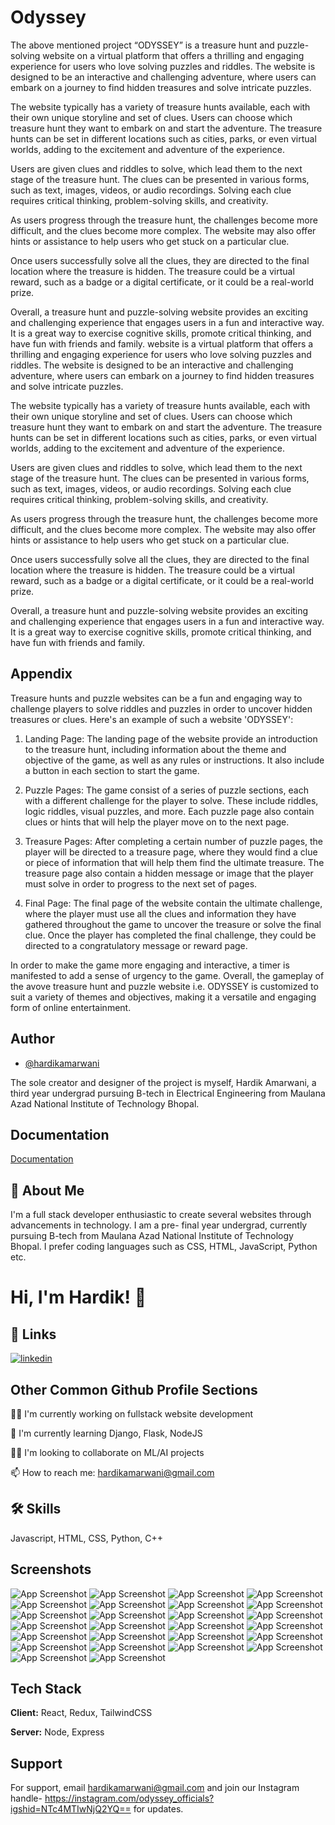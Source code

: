 
# Odyssey 

The above mentioned project “ODYSSEY” is a treasure hunt and puzzle-solving website on a virtual platform that offers a thrilling and engaging experience for users who love solving puzzles and riddles. The website is designed to be an interactive and challenging adventure, where users can embark on a journey to find hidden treasures and solve intricate puzzles.

The website typically has a variety of treasure hunts available, each with their own unique storyline and set of clues. Users can choose which treasure hunt they want to embark on and start the adventure. The treasure hunts can be set in different locations such as cities, parks, or even virtual worlds, adding to the excitement and adventure of the experience.

Users are given clues and riddles to solve, which lead them to the next stage of the treasure hunt. The clues can be presented in various forms, such as text, images, videos, or audio recordings. Solving each clue requires critical thinking, problem-solving skills, and creativity.

As users progress through the treasure hunt, the challenges become more difficult, and the clues become more complex. The website may also offer hints or assistance to help users who get stuck on a particular clue.

Once users successfully solve all the clues, they are directed to the final location where the treasure is hidden. The treasure could be a virtual reward, such as a badge or a digital certificate, or it could be a real-world prize.

Overall, a treasure hunt and puzzle-solving website provides an exciting and challenging experience that engages users in a fun and interactive way. It is a great way to exercise cognitive skills, promote critical thinking, and have fun with friends and family.
  website is a virtual platform that offers a thrilling and engaging experience for users who love solving puzzles and riddles. The website is designed to be an interactive and challenging adventure, where users can embark on a journey to find hidden treasures and solve intricate puzzles.

The website typically has a variety of treasure hunts available, each with their own unique storyline and set of clues. Users can choose which treasure hunt they want to embark on and start the adventure. The treasure hunts can be set in different locations such as cities, parks, or even virtual worlds, adding to the excitement and adventure of the experience.

Users are given clues and riddles to solve, which lead them to the next stage of the treasure hunt. The clues can be presented in various forms, such as text, images, videos, or audio recordings. Solving each clue requires critical thinking, problem-solving skills, and creativity.

As users progress through the treasure hunt, the challenges become more difficult, and the clues become more complex. The website may also offer hints or assistance to help users who get stuck on a particular clue.

Once users successfully solve all the clues, they are directed to the final location where the treasure is hidden. The treasure could be a virtual reward, such as a badge or a digital certificate, or it could be a real-world prize.

Overall, a treasure hunt and puzzle-solving website provides an exciting and challenging experience that engages users in a fun and interactive way. It is a great way to exercise cognitive skills, promote critical thinking, and have fun with friends and family.
 



## Appendix

Treasure hunts and puzzle websites can be a fun and engaging way to challenge players to solve riddles and puzzles in order to uncover hidden treasures or clues. Here's an example of such a website 'ODYSSEY':

1. Landing Page: The landing page of the website provide an introduction to the treasure hunt, including information about the theme and objective of the game, as well as any rules or instructions. It also include a button in each section to start the game.

2. Puzzle Pages: The game consist of a series of puzzle sections, each with a different challenge for the player to solve. These include riddles, logic riddles, visual puzzles, and more. Each puzzle page also contain clues or hints that will help the player move on to the next page.

3. Treasure Pages: After completing a certain number of puzzle pages, the player will be directed to a treasure page, where they would find a clue or piece of information that will help them find the ultimate treasure. The treasure page also contain a hidden message or image that the player must solve in order to progress to the next set of pages.

4. Final Page: The final page of the website contain the ultimate challenge, where the player must use all the clues and information they have gathered throughout the game to uncover the treasure or solve the final clue. Once the player has completed the final challenge, they could be directed to a congratulatory message or reward page.

In order to make the game more engaging and interactive, a timer is manifested to add a sense of urgency to the game. Overall, the gameplay of the avove treasure hunt and puzzle website i.e. ODYSSEY is customized to suit a variety of themes and objectives, making it a versatile and engaging form of online entertainment.


## Author

- [@hardikamarwani](https://www.github.com/octokatherine)

The sole creator and designer of the project is myself, Hardik Amarwani, a third year undergrad pursuing B-tech in Electrical Engineering from Maulana Azad National Institute of Technology Bhopal. 



## Documentation

[Documentation](https://docs.google.com/document/d/1WsyfAxlgQyZEErzOwlgNtIzRwgrJXj2GfmKuT5M2ano/edit?usp=sharing)

## 🚀 About Me

I'm a full stack developer enthusiastic to create several websites through advancements in technology. I am a pre- final year undergrad, currently pursuing B-tech from Maulana Azad National Institute of Technology Bhopal. I prefer coding languages such as CSS, HTML, JavaScript, Python etc. 
# Hi, I'm Hardik! 👋 


## 🔗 Links

[![linkedin](https://img.shields.io/badge/linkedin-0A66C2?style=for-the-badge&logo=linkedin&logoColor=white)](https://www.linkedin.com/in/hardikamarwani)

## Other Common Github Profile Sections
👩‍💻 I'm currently working on fullstack website development

🧠 I'm currently learning Django, Flask, NodeJS

👯‍♀️ I'm looking to collaborate on ML/AI projects

📫 How to reach me: hardikamarwani@gmail.com



## 🛠 Skills
Javascript, HTML, CSS, Python, C++


## Screenshots

![App Screenshot](indx.html/img/sigin.png)
![App Screenshot](indx.html/img/a.png)
![App Screenshot](indx.html/img/b.png)
![App Screenshot](indx.html/img/c.png)
![App Screenshot](indx.html/img/d.png)
![App Screenshot](indx.html/img/e.png)
![App Screenshot](indx.html/img/f.png)
![App Screenshot](indx.html/img/g.png)
![App Screenshot](indx.html/img/h.png)
![App Screenshot](indx.html/img/i.png)
![App Screenshot](indx.html/img/j.png)
![App Screenshot](indx.html/img/k.png)
![App Screenshot](indx.html/img/l.png)
![App Screenshot](indx.html/img/m.png)
![App Screenshot](indx.html/img/n.png)
![App Screenshot](indx.html/img/o.png)
![App Screenshot](indx.html/img/p.png)
![App Screenshot](indx.html/img/q.png)
![App Screenshot](indx.html/img/r.png)
![App Screenshot](indx.html/img/s.png)
![App Screenshot](indx.html/img/t.png)
![App Screenshot](indx.html/img/u.png)
![App Screenshot](indx.html/img/v.png)
![App Screenshot](indx.html/img/w.png)
![App Screenshot](indx.html/img/x.png)
![App Screenshot](indx.html/img/y.png)




## Tech Stack

**Client:** React, Redux, TailwindCSS

**Server:** Node, Express


## Support

For support, email hardikamarwani@gmail.com and join our Instagram handle- https://instagram.com/odyssey_officials?igshid=NTc4MTIwNjQ2YQ== for updates.



